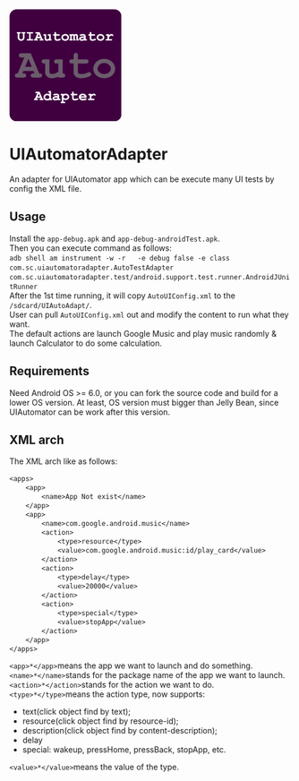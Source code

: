 <img width="200" height="200" src="icon.png">

# UIAutomatorAdapter
An adapter for UIAutomator app which can be execute many UI tests by config the XML file.

## Usage
Install the ```app-debug.apk``` and ```app-debug-androidTest.apk```.  
Then you can execute command as follows:  
```adb shell am instrument -w -r   -e debug false -e class com.sc.uiautomatoradapter.AutoTestAdapter com.sc.uiautomatoradapter.test/android.support.test.runner.AndroidJUnitRunner```  
After the 1st time running, it will copy ```AutoUIConfig.xml``` to the ```/sdcard/UIAutoAdapt/```.  
User can pull ```AutoUIConfig.xml``` out and modify the content to run what they want.  
The default actions are launch Google Music and play music randomly & launch Calculator to do some calculation.  

## Requirements
Need Android OS >= 6.0, or you can fork the source code and build for a lower OS version.
At least, OS version must bigger than Jelly Bean, since UIAutomator can be work after this version.

## XML arch
The XML arch like as follows:  
```
<apps>
	<app>
		<name>App Not exist</name>
	</app>
	<app>
		<name>com.google.android.music</name>
		<action>
			<type>resource</type>
			<value>com.google.android.music:id/play_card</value>
		</action>
		<action>
			<type>delay</type>
			<value>20000</value>
		</action>
		<action>
			<type>special</type>
			<value>stopApp</value>
		</action>
	</app>
</apps>
```  
```<app>*</app>```means the app we want to launch and do something.  
```<name>*</name>```stands for the package name of the app we want to launch.  
```<action>*</action>```stands for the action we want to do.  
```<type>*</type>```means the action type, now supports:
* text(click object find by text);
* resource(click object find by resource-id);
* description(click object find by content-description);
* delay
* special: wakeup, pressHome, pressBack, stopApp, etc.  

```<value>*</value>```means the value of the type.



